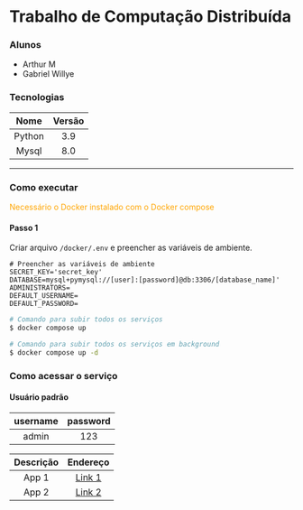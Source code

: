# Trabalho de Computação Distribuída

### Alunos
- Arthur M
- Gabriel Willye

### Tecnologias
| Nome      | Versão |
| :-------: | :----: |
| Python    | 3.9    |
| Mysql     | 8.0    |


___

### Como executar

<p style="color: orange">Necessário o Docker instalado com o Docker compose</p>

#### Passo 1

Criar arquivo `/docker/.env` e preencher as variáveis de ambiente.

```env
# Preencher as variáveis de ambiente
SECRET_KEY='secret_key'
DATABASE=mysql+pymysql://[user]:[password]@db:3306/[database_name]'
ADMINISTRATORS=
DEFAULT_USERNAME=
DEFAULT_PASSWORD=
```

```sh
# Comando para subir todos os serviços
$ docker compose up
```

```sh
# Comando para subir todos os serviços em background
$ docker compose up -d
```

### Como acessar o serviço

#### Usuário padrão
| username  |  password |
| :-------: | :-------: |
| admin     | 123       |


| Descrição |  Endereço             |
| :-------: | :-------------------: |
| App 1     | [Link 1](http://localhost:8080) |
| App 2     | [Link 2](http://localhost:8081) |
